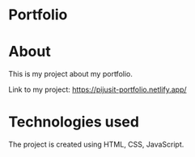 # Portfolio
# About
This is my project about my portfolio.

Link to my project: https://pijusit-portfolio.netlify.app/

# Technologies used
The project is created using HTML, CSS, JavaScript.

